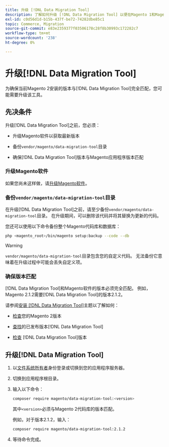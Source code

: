 ```yaml
---
title: 升级 [!DNL Data Migration Tool]
description: 了解如何升级 [!DNL Data Migration Tool] 以便在Magento 1和Magento 2之间传输数据。
exl-id: c0d56d1d-b15b-437f-be72-74282dbe85c1
topic: Commerce, Migration
source-git-commit: e83e2359377f03506178c28f8b30993c172282c7
workflow-type: tm+mt
source-wordcount: '238'
ht-degree: 0%

---
```


# 升级[!DNL Data Migration Tool]

为确保当前Magento 2安装的版本与[!DNL Data Migration Tool]完全匹配，您可能需要升级该工具。

## 先决条件

升级[!DNL Data Migration Tool]之前，您必须：

* 升级Magento软件以获取最新版本

* 备份`vendor/magento/data-migration-tool`目录

* 确保[!DNL Data Migration Tool]版本与Magento应用程序版本匹配

### 升级Magento软件

如果您尚未这样做，请[升级Magento软件](../../upgrade/overview.md)。

### 备份`vendor/magento/data-migration-tool`目录

在升级[!DNL Data Migration Tool]之前，请至少备份`vendor/magento/data-migration-tool`目录。 在升级期间，可以删除该代码并将其替换为更新的代码。

您还可以使用以下命令备份整个Magento代码库和数据库：

```bash
php <magento_root>/bin/magento setup:backup --code --db
```

>[!WARNING]
>
>`vendor/magento/data-migration-tool`目录包含您的自定义代码。 无法备份它意味着在升级过程中可能会丢失自定义项。


### 确保版本匹配

[!DNL Data Migration Tool]和Magento软件的版本必须完全匹配。 例如，Magento 2.1.2需要[!DNL Data Migration Tool]的版本2.1.2。

请参阅[安装 [!DNL Data Migration Tool]](install.md)主题以了解如何：

* [检查](install.md#check-your-version)您的Magento 2版本

* [查找](install.md#find-released-versions-of-data-migration-tool)的已发布版本[!DNL Data Migration Tool]

* [检查](install.md#check-version-of-installed-data-migration-tool) [!DNL Data Migration Tool]版本

## 升级[!DNL Data Migration Tool]

1. 以[文件系统所有者](../../installation/prerequisites/file-system/overview.md)身份登录或切换到您的应用程序服务器。
1. 切换到应用程序根目录。
1. 输入以下命令：

   ```bash
   composer require magento/data-migration-tool:<version>
   ```

   其中`<version>`必须与Magento 2代码库的版本匹配。

   例如，对于版本2.1.2，输入：

   ```bash
   composer require magento/data-migration-tool:2.1.2
   ```

1. 等待命令完成。
